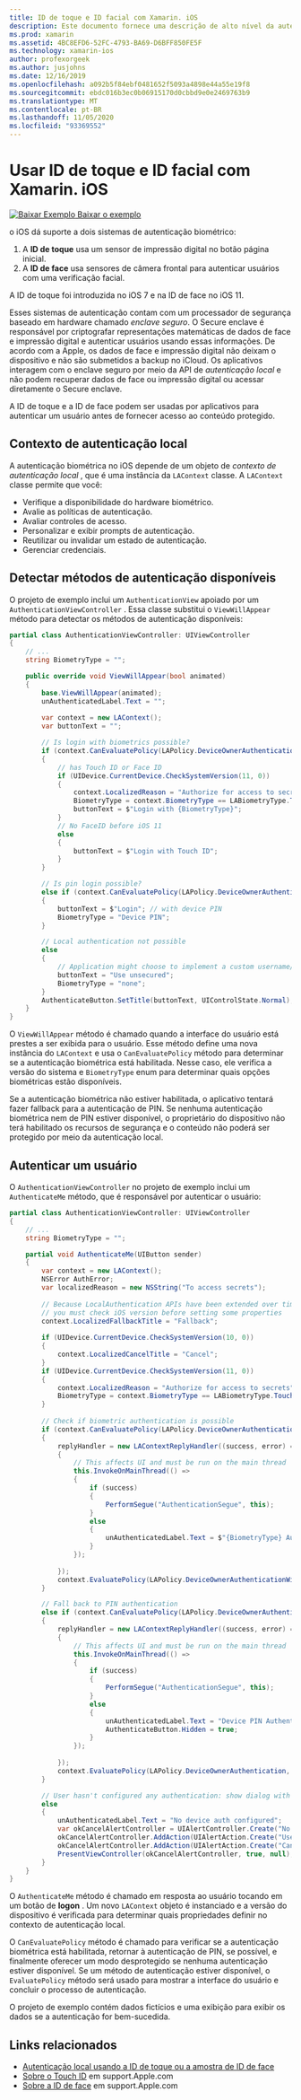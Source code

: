 ```yaml
---
title: ID de toque e ID facial com Xamarin. iOS
description: Este documento fornece uma descrição de alto nível da autenticação biométrica no iOS.
ms.prod: xamarin
ms.assetid: 4BC8EFD6-52FC-4793-BA69-D6BFF850FE5F
ms.technology: xamarin-ios
author: profexorgeek
ms.author: jusjohns
ms.date: 12/16/2019
ms.openlocfilehash: a092b5f84ebf0481652f5093a4898e44a55e19f8
ms.sourcegitcommit: ebdc016b3ec0b06915170d0cbbd9e0e2469763b9
ms.translationtype: MT
ms.contentlocale: pt-BR
ms.lasthandoff: 11/05/2020
ms.locfileid: "93369552"
---
```

# <a name="use-touch-id-and-face-id-with-xamarinios"></a>Usar ID de toque e ID facial com Xamarin. iOS

[![Baixar Exemplo](~/media/shared/download.png) Baixar o exemplo](/samples/xamarin/ios-samples/ios11-faceidsample/)

o iOS dá suporte a dois sistemas de autenticação biométrico:

1. A **ID de toque** usa um sensor de impressão digital no botão página inicial.
1. A **ID de face** usa sensores de câmera frontal para autenticar usuários com uma verificação facial.

A ID de toque foi introduzida no iOS 7 e na ID de face no iOS 11.

Esses sistemas de autenticação contam com um processador de segurança baseado em hardware chamado _enclave seguro_. O Secure enclave é responsável por criptografar representações matemáticas de dados de face e impressão digital e autenticar usuários usando essas informações. De acordo com a Apple, os dados de face e impressão digital não deixam o dispositivo e não são submetidos a backup no iCloud. Os aplicativos interagem com o enclave seguro por meio da API de _autenticação local_ e não podem recuperar dados de face ou impressão digital ou acessar diretamente o Secure enclave.

A ID de toque e a ID de face podem ser usadas por aplicativos para autenticar um usuário antes de fornecer acesso ao conteúdo protegido.

## <a name="local-authentication-context"></a>Contexto de autenticação local

A autenticação biométrica no iOS depende de um objeto de _contexto de autenticação local_ , que é uma instância da `LAContext` classe. A `LAContext` classe permite que você:

- Verifique a disponibilidade do hardware biométrico.
- Avalie as políticas de autenticação.
- Avaliar controles de acesso.
- Personalizar e exibir prompts de autenticação.
- Reutilizar ou invalidar um estado de autenticação.
- Gerenciar credenciais.

## <a name="detect-available-authentication-methods"></a>Detectar métodos de autenticação disponíveis

O projeto de exemplo inclui um `AuthenticationView` apoiado por um `AuthenticationViewController` . Essa classe substitui o `ViewWillAppear` método para detectar os métodos de autenticação disponíveis:

```csharp
partial class AuthenticationViewController: UIViewController
{
    // ...
    string BiometryType = "";

    public override void ViewWillAppear(bool animated)
    {
        base.ViewWillAppear(animated);
        unAuthenticatedLabel.Text = "";
    
        var context = new LAContext();
        var buttonText = "";

        // Is login with biometrics possible?
        if (context.CanEvaluatePolicy(LAPolicy.DeviceOwnerAuthenticationWithBiometrics, out var authError1))
        {
            // has Touch ID or Face ID
            if (UIDevice.CurrentDevice.CheckSystemVersion(11, 0))
            {
                context.LocalizedReason = "Authorize for access to secrets"; // iOS 11
                BiometryType = context.BiometryType == LABiometryType.TouchId ? "Touch ID" : "Face ID";
                buttonText = $"Login with {BiometryType}";
            }
            // No FaceID before iOS 11
            else
            {
                buttonText = $"Login with Touch ID";
            }
        }

        // Is pin login possible?
        else if (context.CanEvaluatePolicy(LAPolicy.DeviceOwnerAuthentication, out var authError2))
        {
            buttonText = $"Login"; // with device PIN
            BiometryType = "Device PIN";
        }

        // Local authentication not possible
        else
        {
            // Application might choose to implement a custom username/password
            buttonText = "Use unsecured";
            BiometryType = "none";
        }
        AuthenticateButton.SetTitle(buttonText, UIControlState.Normal);
    }
}
```

O `ViewWillAppear` método é chamado quando a interface do usuário está prestes a ser exibida para o usuário. Esse método define uma nova instância do `LAContext` e usa o `CanEvaluatePolicy` método para determinar se a autenticação biométrica está habilitada. Nesse caso, ele verifica a versão do sistema e `BiometryType` enum para determinar quais opções biométricas estão disponíveis.

Se a autenticação biométrica não estiver habilitada, o aplicativo tentará fazer fallback para a autenticação de PIN. Se nenhuma autenticação biométrica nem de PIN estiver disponível, o proprietário do dispositivo não terá habilitado os recursos de segurança e o conteúdo não poderá ser protegido por meio da autenticação local.

## <a name="authenticate-a-user"></a>Autenticar um usuário

O `AuthenticationViewController` no projeto de exemplo inclui um `AuthenticateMe` método, que é responsável por autenticar o usuário:

```csharp
partial class AuthenticationViewController: UIViewController
{
    // ...
    string BiometryType = "";

    partial void AuthenticateMe(UIButton sender)
    {
        var context = new LAContext();
        NSError AuthError;
        var localizedReason = new NSString("To access secrets");
    
        // Because LocalAuthentication APIs have been extended over time,
        // you must check iOS version before setting some properties
        context.LocalizedFallbackTitle = "Fallback";
    
        if (UIDevice.CurrentDevice.CheckSystemVersion(10, 0))
        {
            context.LocalizedCancelTitle = "Cancel";
        }
        if (UIDevice.CurrentDevice.CheckSystemVersion(11, 0))
        {
            context.LocalizedReason = "Authorize for access to secrets";
            BiometryType = context.BiometryType == LABiometryType.TouchId ? "TouchID" : "FaceID";
        }
    
        // Check if biometric authentication is possible
        if (context.CanEvaluatePolicy(LAPolicy.DeviceOwnerAuthenticationWithBiometrics, out AuthError))
        {
            replyHandler = new LAContextReplyHandler((success, error) =>
            {
                // This affects UI and must be run on the main thread
                this.InvokeOnMainThread(() =>
                {
                    if (success)
                    {
                        PerformSegue("AuthenticationSegue", this);
                    }
                    else
                    {
                        unAuthenticatedLabel.Text = $"{BiometryType} Authentication Failed";
                    }
                });
    
            });
            context.EvaluatePolicy(LAPolicy.DeviceOwnerAuthenticationWithBiometrics, localizedReason, replyHandler);
        }

        // Fall back to PIN authentication
        else if (context.CanEvaluatePolicy(LAPolicy.DeviceOwnerAuthentication, out AuthError))
        {
            replyHandler = new LAContextReplyHandler((success, error) =>
            {
                // This affects UI and must be run on the main thread
                this.InvokeOnMainThread(() =>
                {
                    if (success)
                    {
                        PerformSegue("AuthenticationSegue", this);
                    }
                    else
                    {
                        unAuthenticatedLabel.Text = "Device PIN Authentication Failed";
                        AuthenticateButton.Hidden = true;
                    }
                });
    
            });
            context.EvaluatePolicy(LAPolicy.DeviceOwnerAuthentication, localizedReason, replyHandler);
        }

        // User hasn't configured any authentication: show dialog with options
        else
        {
            unAuthenticatedLabel.Text = "No device auth configured";
            var okCancelAlertController = UIAlertController.Create("No authentication", "This device does't have authentication configured.", UIAlertControllerStyle.Alert);
            okCancelAlertController.AddAction(UIAlertAction.Create("Use unsecured", UIAlertActionStyle.Default, alert => PerformSegue("AuthenticationSegue", this)));
            okCancelAlertController.AddAction(UIAlertAction.Create("Cancel", UIAlertActionStyle.Cancel, alert => Console.WriteLine("Cancel was clicked")));
            PresentViewController(okCancelAlertController, true, null);
        }
    } 
}
```

O `AuthenticateMe` método é chamado em resposta ao usuário tocando em um botão de **logon** . Um novo `LAContext` objeto é instanciado e a versão do dispositivo é verificada para determinar quais propriedades definir no contexto de autenticação local.

O `CanEvaluatePolicy` método é chamado para verificar se a autenticação biométrica está habilitada, retornar à autenticação de PIN, se possível, e finalmente oferecer um modo desprotegido se nenhuma autenticação estiver disponível. Se um método de autenticação estiver disponível, o `EvaluatePolicy` método será usado para mostrar a interface do usuário e concluir o processo de autenticação.

O projeto de exemplo contém dados fictícios e uma exibição para exibir os dados se a autenticação for bem-sucedida.

## <a name="related-links"></a>Links relacionados

- [Autenticação local usando a ID de toque ou a amostra de ID de face](/samples/xamarin/ios-samples/ios11-faceidsample/)
- [Sobre o Touch ID](https://support.apple.com/en-us/HT204587) em support.Apple.com
- [Sobre a ID de face](https://support.apple.com/en-us/HT208108) em support.Apple.com